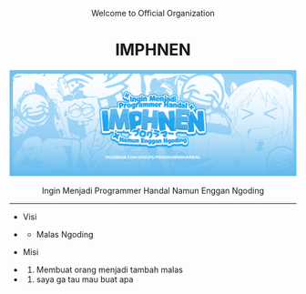 <div align=center>
  <p>Welcome to Official Organization</p>
</div>
<h1 align=center>IMPHNEN</h1>

![banner](./banner.png)
<div align=center>
  <p>Ingin Menjadi Programmer Handal Namun Enggan Ngoding</p>
  <hr>
</div>

- Visi
- - Malas Ngoding

- Misi
- 1. Membuat orang menjadi tambah malas
- 1. saya ga tau mau buat apa
